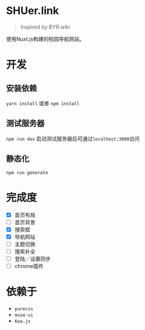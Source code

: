 # SHUer.link

> Inspired by BYR.wiki

使用Nuxt.js构建的校园导航网站。

# 开发

## 安装依赖

`yarn install` 或者 `npm install`

## 测试服务器

`npm run dev`
启动测试服务器后可通过`localhost:3000`访问

## 静态化

`npm run generate`

# 完成度

- [x] 首页布局
- [ ] 首页背景
- [x] 搜索框
- [x] 导航网站
- [ ] 主题切换
- [ ] 搜索补全
- [ ] 登陆／设置同步
- [ ] chrome插件

# 依赖于

* `purecss`
* `muse-ui`
* `Koa.js`
